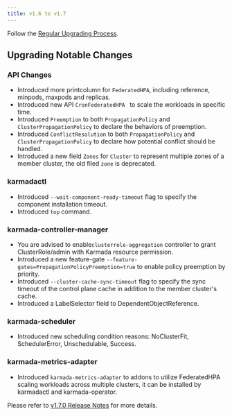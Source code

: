 ```yaml
---
title: v1.6 to v1.7
---
```


Follow the [Regular Upgrading Process](./README.md).

## Upgrading Notable Changes

### API Changes

* Introduced more printcolumn for `FederatedHPA`, including reference, minpods, maxpods and replicas.
* Introduced new API `CronFederatedHPA ` to scale the workloads in specific time.
* Introduced `Preemption` to both `PropagationPolicy` and `ClusterPropagationPolicy` to declare the behaviors of preemption.
* Introduced `ConflictResolution` to both `PropagationPolicy` and `ClusterPropagationPolicy` to declare how potential conflict should be handled.
* Introduced a new field `Zones` for `Cluster` to represent multiple zones of a member cluster, the old filed `zone` is deprecated.

### karmadactl

* Introduced `--wait-component-ready-timeout` flag to specify the component installation timeout.
* Introduced `top` command.

### karmada-controller-manager

* You are advised to enable`clusterrole-aggregation` controller to grant ClusterRole/admin with Karmada resource permission.
* Introduced a new feature-gate `--feature-gates=PropagationPolicyPreemption=true` to enable policy preemption by priority.
* Introduced `--cluster-cache-sync-timeout` flag to specify the sync timeout of the control plane cache in addition to the member cluster's cache.
* Introduced a LabelSelector field to DependentObjectReference.

### karmada-scheduler

* Introduced new scheduling condition reasons: NoClusterFit, SchedulerError, Unschedulable, Success.

### karmada-metrics-adapter

* Introduced `karmada-metrics-adapter` to addons to utilize FederatedHPA scaling workloads across multiple clusters,
  it can be installed by karmadactl and karmada-operator.

Please refer to [v1.7.0 Release Notes](https://github.com/karmada-io/karmada/releases/tag/v1.7.0) for more details.
